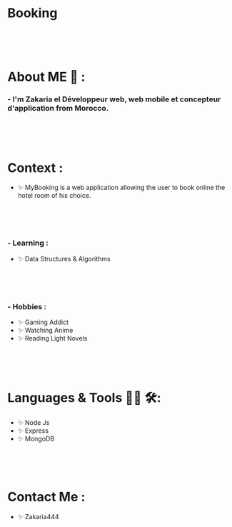 # Booking
<div align="center">
</div>

</br>
</br>
</br>


# About ME 💬 :

### - I'm Zakaria el Développeur web, web mobile et concepteur d'application from Morocco.
</br>
</br>
</br>



#  Context :
 - ✨ MyBooking is a web application allowing the user to book online the  hotel room of his choice.
</br>
</br>
</br>

### - Learning :
- ✨ Data Structures & Algorithms
</br>
</br>
</br>

### - Hobbies : 
- ✨ Gaming Addict
- ✨ Watching Anime
- ✨ Reading Light Novels

</br>
</br>
</br>



# Languages & Tools 👨‍💻 🛠:

- ✨ Node Js 
- ✨ Express
- ✨ MongoDB


</br>
</br>
</br>



# Contact Me :

- ✨ Zakaria444 
 

</br>
</br>
</br>
</br>
</br>
</br>
</br>



